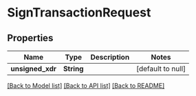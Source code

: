 # SignTransactionRequest
## Properties

| Name | Type | Description | Notes |
|------------ | ------------- | ------------- | -------------|
| **unsigned\_xdr** | **String** |  | [default to null] |

[[Back to Model list]](../README.md#documentation-for-models) [[Back to API list]](../README.md#documentation-for-api-endpoints) [[Back to README]](../README.md)

